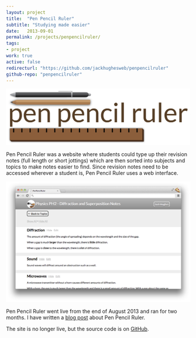 ```yaml
---
layout: project
title:  "Pen Pencil Ruler"
subtitle: "Studying made easier"
date:   2013-09-01
permalink: /projects/penpencilruler/
tags:
- project
work: true
active: false
redirecturl: "https://github.com/jackhughesweb/penpencilruler"
github-repo: "penpencilruler"
---
```


![Logo](/img/work/penpencilruler-hero.png)

Pen Pencil Ruler was a website where students could type up their revision notes (full length or short jottings) which are then sorted into subjects and topics to make notes easier to find. Since revision notes need to be accessed wherever a student is, Pen Pencil Ruler uses a web interface.

![Screenshot](/img/work/penpencilruler-screenshot.png)

Pen Pencil Ruler went live from the end of August 2013 and ran for two months. I have written a [blog post](/blog/penpencilruler-status/) about Pen Pencil Ruler.

The site is no longer live, but the source code is on [GitHub](https://github.com/jackhughesweb/penpencilruler).